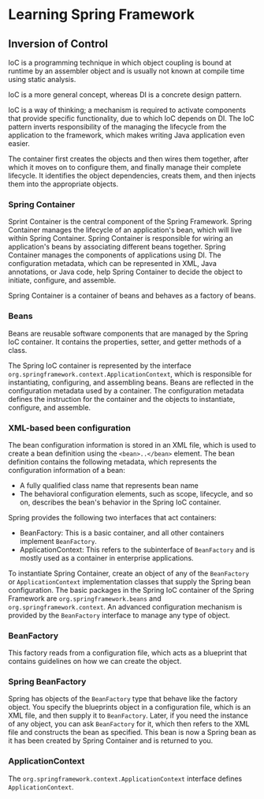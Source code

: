 # Learning Spring Framework

## Inversion of Control
IoC is a programming technique in which object coupling is bound at runtime by an assembler object and is usually not known at compile time using static analysis.

IoC is a more general concept, whereas DI is a concrete design pattern.

IoC is a way of thinking; a mechanism is required to activate components that provide specific functionality, due to which IoC depends on DI. The IoC pattern inverts responsibility of the managing the lifecycle from the application to the framework, which makes writing Java application even easier.

The container first creates the objects and then wires them together, after which it moves on to configure them, and finally manage their complete lifecycle. It identifies the object dependencies, creats them, and then injects them into the appropriate objects.

### Spring Container
Sprint Container is the central component of the Spring Framework. Spring Container manages the lifecycle of an application's bean, which will live within Spring Container. Spring Container is responsible for wiring an application's beans by associating different beans together. Spring Container manages the components of applications using DI. The configuration metadata, which can be represented in XML, Java annotations, or Java code, help Spring Container to decide the object to initiate, configure, and assemble.

Spring Container is a container of beans and behaves as a factory of beans.

### Beans
Beans are reusable software components that are managed by the Spring IoC container. It contains the properties, setter, and getter methods of a class.

The Spring IoC container is represented by the interface `org.springframework.context.ApplicationContext`, which is responsible for instantiating, configuring, and assembling beans. Beans are reflected in the configuration metadata used by a container. The configuration metadata defines the instruction for the container and the objects to instantiate, configure, and assemble.

### XML-based been configuration
The bean configuration information is stored in an XML file, which is used to create a bean definition using the `<bean>..</bean>` element. The bean definition contains the following metadata, which represents the configuration information of a bean:
* A fully qualified class name that represents bean name
* The behavioral configuration elements, such as scope, lifecycle, and so on, describes the bean's behavior in the Spring IoC container.

Spring provides the following two interfaces that act containers:
* BeanFactory: This is a basic container, and all other containers implement `BeanFactory`.
* ApplicationContext: This refers to the subinterface of `BeanFactory` and is mostly used as a container in enterprise applications.

To instantiate Spring Container, create an object of any of the `BeanFactory` or `ApplicationContext` implementation classes that supply the Spring bean configuration. The basic packages in the Spring IoC container of the Spring Framework are `org.springframework.beans` and `org.springframework.context`. An advanced configuration mechanism is provided by the `BeanFactory` interface to manage any type of object.

### BeanFactory
This factory reads from a configuration file, which acts as a blueprint that contains guidelines on how we can create the object.

### Spring BeanFactory
Spring has objects of the `BeanFactory` type that behave like the factory object. You specify the blueprints object in a configuration file, which is an XML file, and then supply it to `BeanFactory`. Later, if you need the instance of any object, you can ask `BeanFactory` for it, which then refers to the XML file and constructs the bean as specified. This bean is now a Spring bean as it has been created by Spring Container and is returned to you.

### ApplicationContext
The `org.springframework.context.ApplicationContext` interface defines `ApplicationContext`.
